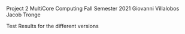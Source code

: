 Project 2 MultiCore Computing
Fall Semester 2021
Giovanni Villalobos
Jacob Tronge

Test Results for the different versions

